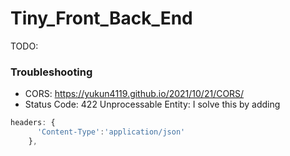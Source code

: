 # Tiny_Front_Back_End

TODO:



### Troubleshooting

* CORS: https://yukun4119.github.io/2021/10/21/CORS/
* Status Code: 422 Unprocessable Entity: I solve this by adding

```js
headers: {
      'Content-Type':'application/json'
    },
```

